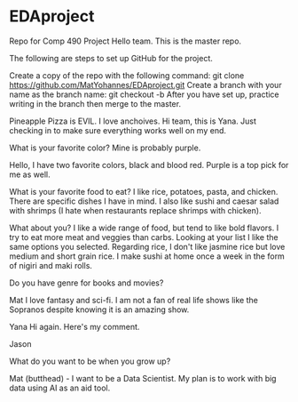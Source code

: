 # EDAproject
Repo for Comp 490 Project
Hello team. This is the master repo.

The following are steps to set up GitHub for the project.

Create a copy of the repo with the following command: git clone https://github.com/MatYohannes/EDAproject.git
Create a branch with your name as the branch name: git checkout -b
After you have set up, practice writing in the branch then merge to the master.


Pineapple Pizza is EVIL.
I love anchoives.
Hi team, this is Yana. Just checking in to make sure everything works well on my end.


What is your favorite color? Mine is probably purple.

Hello, I have two favorite colors, black and blood red. Purple is a top pick for me as well.

What is your favorite food to eat?
I like rice, potatoes, pasta, and chicken. There are specific dishes I have in mind. I also like sushi and caesar salad with shrimps (I hate when restaurants replace shrimps with chicken).

What about you?
I like a wide range of food, but tend to like bold flavors. I try to eat more meat and veggies than carbs. Looking at your list I like the same options you selected. Regarding rice, I don't like jasmine rice but love medium and short grain rice. I make sushi at home once a week in the form of nigiri and maki rolls.

Do you have genre for books and movies?

Mat
I love fantasy and sci-fi. I am not a fan of real life shows like the Sopranos despite knowing it is an amazing show.

Yana
Hi again. Here's my comment.

Jason

What do you want to be when you grow up?

Mat (butthead) - I want to be a Data Scientist. My plan is to work with big data using AI as an aid tool.
